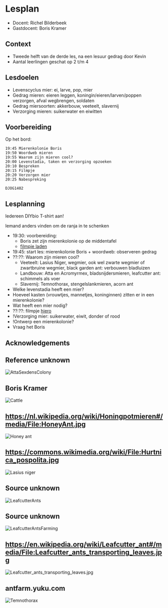 # Lesplan

 * Docent: Richel Bilderbeek
 * Gastdocent: Boris Kramer

## Context

 * Tweede helft van de derde les, na een lesuur gedrag door Kevin 
 * Aantal leerlingen geschat op 2 t/m 4

## Lesdoelen

 * Levenscyclus mier: ei, larve, pop, mier
 * Gedrag mieren: eieren leggen, koningin/eieren/larven/poppen verzorgen, afval wegbrengen, soldaten
 * Gedrag miersoorten: akkerbouw, veeteelt, slavernij
 * Verzorging mieren: suikerwater en eiwitten

## Voorbereiding

Op het bord:

```
19:45 Mierenkolonie Boris
19:50 Woordweb mieren
19:55 Waarom zijn mieren cool?
20:00 Levenstadia, taken en verzorging opzoeken
20:10 Bespreken
20:15 Filmpje
20:20 Verzorgen mier
20:25 Nabespreking

DJOG1402
```

## Lesplanning

Iedereen DIYbio T-shirt aan!

Iemand anders vinden om de ranja in te schenken

 * 19:30: voorbereiding: 
   * Boris zet zijn mierenkolonie op de middentafel
   * [filmpje laden](https://www.youtube.com/watch?v=lFg21x2sj-M)
 * 19:45: start les: mierenkolonie Boris + woordweb: observeren gedrag
 * ??:??: Waarom zijn mieren cool?
   * Veeteelt: Lasius Niger, wegmier, ook wel zwarte wegmier of zwartbruine wegmier, black garden ant: verbouwen bladluizen
   * Landbouw: Atta en Acromyrmex, bladsnijdersmieren, leafcutter ant: schimmels als voer
   * Slavernij: Temnothorax, stengelslankmieren, acorn ant 
 * Welke levenstadia heeft een mier?
 * Hoeveel kasten (vrouwtjes, mannetjes, koninginnen) zitten er in een mierenkolonie?
 * Wat heeft een mier nodig?
 * ??:??: filmpje [hiero](https://www.youtube.com/watch?v=lFg21x2sj-M)
 * !Verzorging mier: suikerwater, eiwit, donder of rood
 * !Ontwerp een mierenkolonie?
 * Vraag het Boris

## Acknowledgements

## Reference unknown

![AttaSexdensColony](AttaSexdensColony.jpg)

## Boris Kramer

![Cattle](Cattle.png)

## https://nl.wikipedia.org/wiki/Honingpotmieren#/media/File:HoneyAnt.jpg

![Honey ant](HoneyAnt.jpg)

## https://commons.wikimedia.org/wiki/File:Hurtnica_pospolita.jpg

![Lasius niger](LasiusNiger.jpg)

## Source unknown

![LeafcutterAnts](LeafcutterAnts.jpg)

## Source unknown

![LeafcutterAntsFarming](LeafcutterAntsFarming.jpg)

## https://en.wikipedia.org/wiki/Leafcutter_ant#/media/File:Leafcutter_ants_transporting_leaves.jpg

![Leafcutter_ants_transporting_leaves.jpg](Leafcutter_ants_transporting_leaves.jpg)

## antfarm.yuku.com

![Temnothorax](Temnothorax.jpg)

